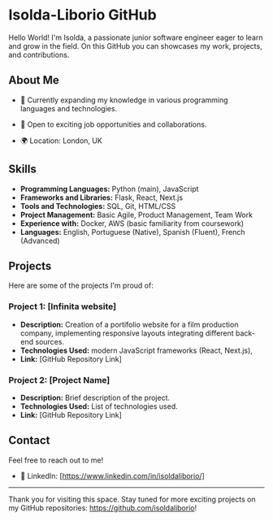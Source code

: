 # Isolda-Liborio GitHub
Hello World! 
I'm Isolda, a passionate junior software engineer eager to learn and grow in the field. On this GitHub you can showcases my work, projects, and contributions.

## About Me

- 🌱 Currently expanding my knowledge in various programming languages and technologies.
- 🔭 Open to exciting job opportunities and collaborations.
  
- 🌍 Location: London, UK

## Skills

- **Programming Languages:** Python (main), JavaScript
- **Frameworks and Libraries:** Flask, React, Next.js
- **Tools and Technologies:** SQL, Git, HTML/CSS
- **Project Management:** Basic Agile, Product Management, Team Work
- **Experience with:** Docker, AWS (basic familiarity from coursework)
- **Languages:** English, Portuguese (Native), Spanish (Fluent), French (Advanced)

## Projects

Here are some of the projects I'm proud of:

### Project 1: [Infinita website]
- **Description:** Creation of a portifolio website for a film production company, implementing responsive layouts integrating different back-end sources.
- **Technologies Used:** modern JavaScript frameworks (React, Next.js), 
- **Link:** [GitHub Repository Link]

### Project 2: [Project Name]
- **Description:** Brief description of the project.
- **Technologies Used:** List of technologies used.
- **Link:** [GitHub Repository Link]

## Contact

Feel free to reach out to me!
- 💼 LinkedIn: [https://www.linkedin.com/in/isoldaliborio/]

---

Thank you for visiting this space. Stay tuned for more exciting projects on my GitHub repositories: https://github.com/isoldaliborio!




